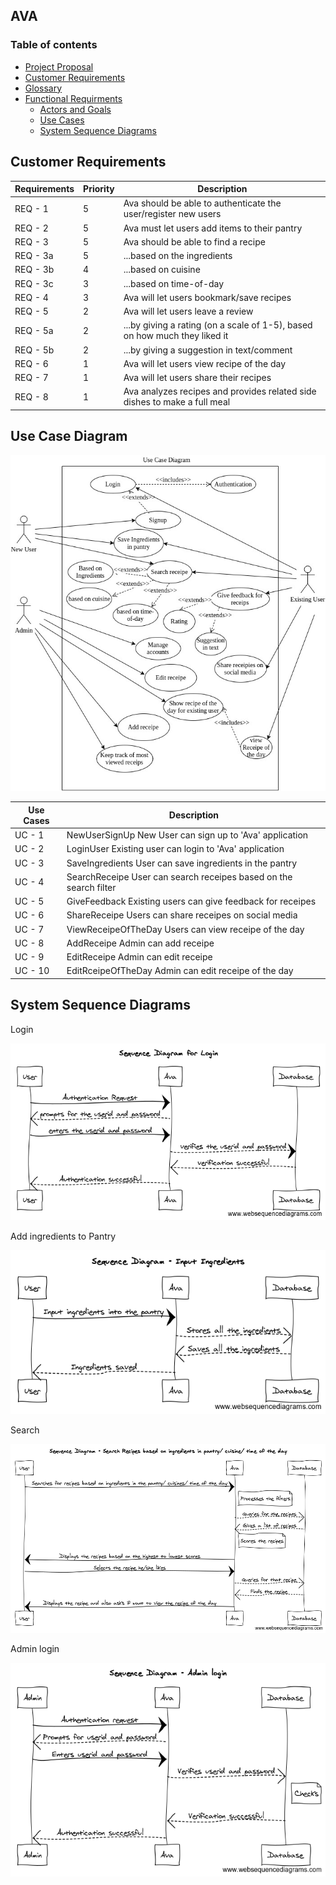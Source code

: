 
## AVA

### Table of contents  
* [Project Proposal](https://github.com/CSUS-CSC-131-Fall2017/ava/blob/master/docs/friday-proposal.md)
* [Customer Requirements](#requirements)
* [Glossary](#glossary)
* [Functional Requirments](#functional)
  * [Actors and Goals](#actor)
  * [Use Cases](#usecase)
  * [System Sequence Diagrams](#diagrams)

## <a name="requirements"></a> Customer Requirements                                  

| Requirements | Priority | Description                              |
| ------------ | -------- | ---------------------------------------- |
| REQ - 1      | 5        | Ava should be able to authenticate the user/register new users |
| REQ - 2      | 5        | Ava must let users add items to their pantry |
| REQ - 3      | 5        | Ava should be able to find a recipe      |
| REQ - 3a     | 5        | ...based on the ingredients              |
| REQ - 3b     | 4        | ...based on cuisine                      |
| REQ - 3c     | 3        | ...based on time-of-day                  |
| REQ - 4      | 3        | Ava will let users bookmark/save recipes |
| REQ - 5      | 2        | Ava will let users leave a review        |
| REQ - 5a     | 2        | ...by giving a rating (on a scale of 1-5), based on how much they liked it |
| REQ - 5b     | 2        | ...by giving a suggestion in text/comment |
| REQ - 6      | 1        | Ava will let users view recipe of the day |
| REQ - 7      | 1        | Ava will let users share their recipes   |
| REQ - 8      | 1        | Ava analyzes recipes and provides related side dishes to make a full meal |

## <a name="usecase"></a> Use Case Diagram

![image](use_case_diagram.jpg)





| Use Cases | Description                              |
| --------- | ---------------------------------------- |
| UC - 1    | NewUserSignUp New User can sign up to 'Ava' application |
| UC - 2    | LoginUser Existing user can login to 'Ava' application |
| UC - 3    | SaveIngredients User can save ingredients in the pantry |
| UC - 4    | SearchReceipe User can search receipes based on the search filter |
| UC - 5    | GiveFeedback Existing users can give feedback for receipes |
| UC - 6    | ShareReceipe Users can share receipes on social media |
| UC - 7    | ViewReceipeOfTheDay Users can view receipe of the day |
| UC - 8    | AddReceipe Admin can add receipe         |
| UC - 9    | EditReceipe Admin can edit receipe       |
| UC - 10   | EditRceipeOfTheDay Admin can edit receipe of the day |



## <a name="diagrams"></a> System Sequence Diagrams

Login



![image](Sequence_Diagram_for_Login.png)









Add ingredients to Pantry



![image](Sequence_Diagram_Input_Ingredients.png)









Search



![image](Sequence_Diagram_Search_Recipes_modified.png)





Admin login



![image](Sequence_Diagram_Admin_login.png)




